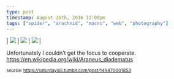 ```yaml
---
type: post
timestamp: August 25th, 2016 12:00pm
tags: ["spider", "arachnid", "macro", "web", "photography"]
---
```


| <img src="https://saturdayxiii.github.io/media/149470001853_1.jpg"/> | <img src="https://saturdayxiii.github.io/media/149470001853_2.jpg"/> | <img src="https://saturdayxiii.github.io/media/149470001853_3.jpg"/> |

Unfortunately I couldn’t get the focus to cooperate.
<br/>
<a href="https://en.wikipedia.org/wiki/Araneus_diadematus" target="_blank">https://en.wikipedia.org/wiki/Araneus_diadematus</a><br/>
 
  
<small>source: https://saturdayxiii.tumblr.com/post/149470001853</small>